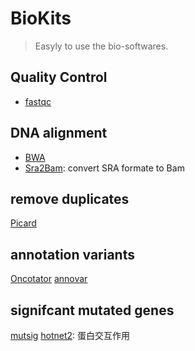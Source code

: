# BioKits
> Easyly to use the bio-softwares.
## Quality Control
* [fastqc](fastqc)
## DNA alignment
* [BWA](BWA)
* [Sra2Bam](Sra2Bam): convert SRA formate to Bam
## remove duplicates
[Picard](Picard)
## annotation variants
[Oncotator](oncotator)
[annovar](annovar)
## signifcant mutated genes
[mutsig](mutsig)
[hotnet2](hotnet2): 蛋白交互作用
